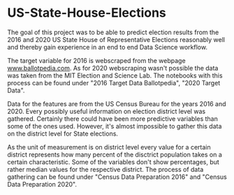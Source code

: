 # US-State-House-Elections

The goal of this project was to be able to predict election results from the 2016 and 2020 US State House of Representative Elections reasonably well and thereby gain experience in an end to end Data Science workflow.

The target variable for 2016 is webscraped from the webpage www.ballotpedia.com. As for 2020 webscraping wasn't possible the data was taken from the MIT Election and Science Lab. The notebooks with this process can be found under "2016 Target Data Ballotpedia", "2020 Target Data".

Data for the features are from the US Census Bureau for the years 2016 and 2020. Every possibly useful information on election district level was gathered. Certainly there could have been more predictive variables than some of the ones used. However, it's almost impossible to gather this data on the district level for State elections.

As the unit of measurement is on district level every value for a certain district represents how many percent of the disctrict population takes on a certain characteristic. Some of the variables don't show percentages, but rather median values for the respective district. The process of data gathering can be found under "Census Data Preparation 2016" and "Census Data Preparation 2020".
